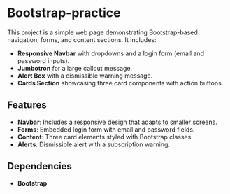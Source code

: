 # Bootstrap-practice

This project is a simple web page demonstrating Bootstrap-based navigation, forms, and content sections. It includes:

- **Responsive Navbar** with dropdowns and a login form (email and password inputs).
- **Jumbotron** for a large callout message.
- **Alert Box** with a dismissible warning message.
- **Cards Section** showcasing three card components with action buttons.

## Features

- **Navbar**: Includes a responsive design that adapts to smaller screens.
- **Forms**: Embedded login form with email and password fields.
- **Content**: Three card elements styled with Bootstrap classes.
- **Alerts**: Dismissible alert with a subscription warning.

## Dependencies

- **Bootstrap**
